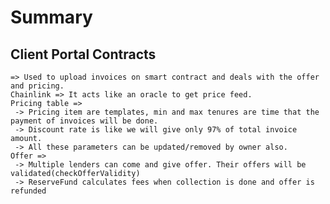 # Summary
Client Portal Contracts
-----------------------

	=> Used to upload invoices on smart contract and deals with the offer and pricing.
	Chainlink => It acts like an oracle to get price feed. 
	Pricing table =>
	 -> Pricing item are templates, min and max tenures are time that the payment of invoices will be done. 
	 -> Discount rate is like we will give only 97% of total invoice amount.
	 -> All these parameters can be updated/removed by owner also.
	Offer => 
	 -> Multiple lenders can come and give offer. Their offers will be validated(checkOfferValidity)
	 -> ReserveFund calculates fees when collection is done and offer is refunded
